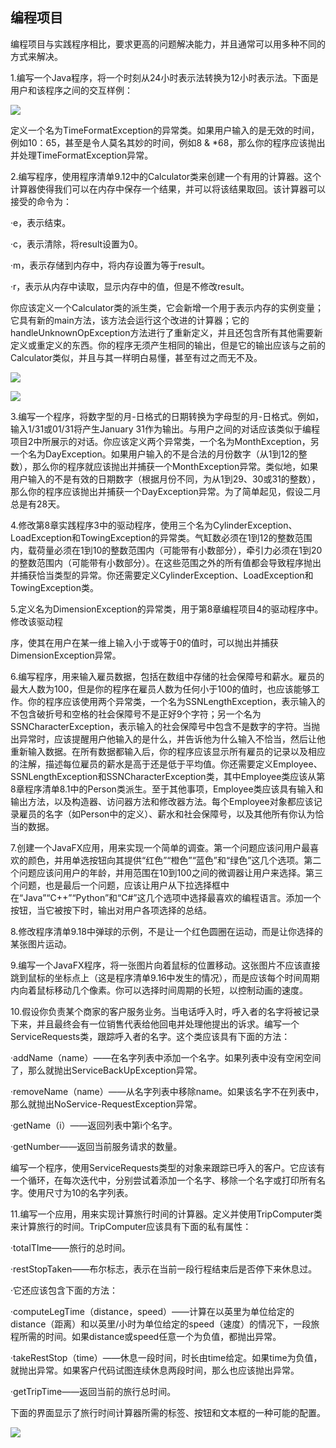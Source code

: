    

## 编程项目

编程项目与实践程序相比，要求更高的问题解决能力，并且通常可以用多种不同的方式来解决。

1.编写一个Java程序，将一个时刻从24小时表示法转换为12小时表示法。下面是用户和该程序之间的交互样例：

![](0-Assets/Epubook/程序员编程语言经典合集（计算机科学丛书5册套装），javapython编程语言含经典教材龙书《编译原理》%20(Bruce%20Eckel%20%20Alfred%20V.%20Aho%20%20Monica%20S.%20Lam%20etc.)%20(Z-Library)/images/image11064.jpeg)

定义一个名为TimeFormatException的异常类。如果用户输入的是无效的时间，例如10：65，甚至是令人莫名其妙的时间，例如8 & *68，那么你的程序应该抛出并处理TimeFormatException异常。

2.编写程序，使用程序清单9.12中的Calculator类来创建一个有用的计算器。这个计算器使得我们可以在内存中保存一个结果，并可以将该结果取回。该计算器可以接受的命令为：

·e，表示结束。

·c，表示清除，将result设置为0。

·m，表示存储到内存中，将内存设置为等于result。

·r，表示从内存中读取，显示内存中的值，但是不修改result。

你应该定义一个Calculator类的派生类，它会新增一个用于表示内存的实例变量；它具有新的main方法，该方法会运行这个改进的计算器；它的handleUnknownOpException方法进行了重新定义，并且还包含所有其他需要新定义或重定义的东西。你的程序无须产生相同的输出，但是它的输出应该与之前的Calculator类似，并且与其一样明白易懂，甚至有过之而无不及。

![](0-Assets/Epubook/程序员编程语言经典合集（计算机科学丛书5册套装），javapython编程语言含经典教材龙书《编译原理》%20(Bruce%20Eckel%20%20Alfred%20V.%20Aho%20%20Monica%20S.%20Lam%20etc.)%20(Z-Library)/images/image11065.jpeg)

![](0-Assets/Epubook/程序员编程语言经典合集（计算机科学丛书5册套装），javapython编程语言含经典教材龙书《编译原理》%20(Bruce%20Eckel%20%20Alfred%20V.%20Aho%20%20Monica%20S.%20Lam%20etc.)%20(Z-Library)/images/image11066.jpeg)

3.编写一个程序，将数字型的月-日格式的日期转换为字母型的月-日格式。例如，输入1/31或01/31将产生January 31作为输出。与用户之间的对话应该类似于编程项目2中所展示的对话。你应该定义两个异常类，一个名为MonthException，另一个名为DayException。如果用户输入的不是合法的月份数字（从1到12的整数），那么你的程序就应该抛出并捕获一个MonthException异常。类似地，如果用户输入的不是有效的日期数字（根据月份不同，为从1到29、30或31的整数），那么你的程序应该抛出并捕获一个DayException异常。为了简单起见，假设二月总是有28天。

4.修改第8章实践程序3中的驱动程序，使用三个名为CylinderException、LoadException和TowingException的异常类。气缸数必须在1到12的整数范围内，载荷量必须在1到10的整数范围内（可能带有小数部分），牵引力必须在1到20的整数范围内（可能带有小数部分）。在这些范围之外的所有值都会导致程序抛出并捕获恰当类型的异常。你还需要定义CylinderException、LoadException和TowingException类。

5.定义名为DimensionException的异常类，用于第8章编程项目4的驱动程序中。修改该驱动程

序，使其在用户在某一维上输入小于或等于0的值时，可以抛出并捕获DimensionException异常。

6.编写程序，用来输入雇员数据，包括在数组中存储的社会保障号和薪水。雇员的最大人数为100，但是你的程序在雇员人数为任何小于100的值时，也应该能够工作。你的程序应该使用两个异常类，一个名为SSNLengthException，表示输入的不包含破折号和空格的社会保障号不是正好9个字符；另一个名为SSNCharacterException，表示输入的社会保障号中包含不是数字的字符。当抛出异常时，应该提醒用户他输入的是什么，并告诉他为什么输入不恰当，然后让他重新输入数据。在所有数据都输入后，你的程序应该显示所有雇员的记录以及相应的注解，描述每位雇员的薪水是高于还是低于平均值。你还需要定义Employee、SSNLengthException和SSNCharacterException类，其中Employee类应该从第8章程序清单8.1中的Person类派生。至于其他事项，Employee类应该具有输入和输出方法，以及构造器、访问器方法和修改器方法。每个Employee对象都应该记录雇员的名字（如Person中的定义）、薪水和社会保障号，以及其他所有你认为恰当的数据。

7.创建一个JavaFX应用，用来实现一个简单的调查。第一个问题应该问用户最喜欢的颜色，并用单选按钮向其提供“红色”“橙色”“蓝色”和“绿色”这几个选项。第二个问题应该问用户的年龄，并用范围在10到100之间的微调器让用户来选择。第三个问题，也是最后一个问题，应该让用户从下拉选择框中在“Java”“C++”“Python”和“C#”这几个选项中选择最喜欢的编程语言。添加一个按钮，当它被按下时，输出对用户各项选择的总结。

8.修改程序清单9.18中弹球的示例，不是让一个红色圆圈在运动，而是让你选择的某张图片运动。

9.编写一个JavaFX程序，将一张图片向着鼠标的位置移动。这张图片不应该直接跳到鼠标的坐标点上（这是程序清单9.16中发生的情况），而是应该每个时间周期内向着鼠标移动几个像素。你可以选择时间周期的长短，以控制动画的速度。

10.假设你负责某个商家的客户服务业务。当电话呼入时，呼入者的名字将被记录下来，并且最终会有一位销售代表给他回电并处理他提出的诉求。编写一个ServiceRequests类，跟踪呼入者的名字。这个类应该具有下面的方法：

·addName（name）——在名字列表中添加一个名字。如果列表中没有空闲空间了，那么就抛出ServiceBackUpException异常。

·removeName（name）——从名字列表中移除name。如果该名字不在列表中，那么就抛出NoService-RequestException异常。

·getName（i）——返回列表中第i个名字。

·getNumber——返回当前服务请求的数量。

编写一个程序，使用ServiceRequests类型的对象来跟踪已呼入的客户。它应该有一个循环，在每次迭代中，分别尝试着添加一个名字、移除一个名字或打印所有名字。使用尺寸为10的名字列表。

11.编写一个应用，用来实现计算旅行时间的计算器。定义并使用TripComputer类来计算旅行的时间。TripComputer应该具有下面的私有属性：

·totalTIme——旅行的总时间。

·restStopTaken——布尔标志，表示在当前一段行程结束后是否停下来休息过。

·它还应该包含下面的方法：

·computeLegTime（distance，speed）——计算在以英里为单位给定的distance（距离）和以英里/小时为单位给定的speed（速度）的情况下，一段旅程所需的时间。如果distance或speed任意一个为负值，都抛出异常。

·takeRestStop（time）——休息一段时间，时长由time给定。如果time为负值，就抛出异常。如果客户代码试图连续休息两段时间，那么也应该抛出异常。

·getTripTime——返回当前的旅行总时间。

下面的界面显示了旅行时间计算器所需的标签、按钮和文本框的一种可能的配置。

![](0-Assets/Epubook/程序员编程语言经典合集（计算机科学丛书5册套装），javapython编程语言含经典教材龙书《编译原理》%20(Bruce%20Eckel%20%20Alfred%20V.%20Aho%20%20Monica%20S.%20Lam%20etc.)%20(Z-Library)/images/image11067.jpeg)